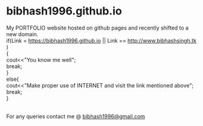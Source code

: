 # bibhash1996.github.io

My PORTFOLIO website hosted on github pages and recently shifted to a new domain. <br>
if(Link = https://bibhash1996.github.io || Link == http://www.bibhashsingh.tk )<br>
  {<br>
    cout<<"You know me well"; <br>
    break; <br>
  }<br>
 else{<br>
   cout<<"Make proper use of INTERNET and visit the link mentioned above";<br>
   break;<br>
 } <br><br>

For any queries contact me @ bibhash1996@gmail.com
